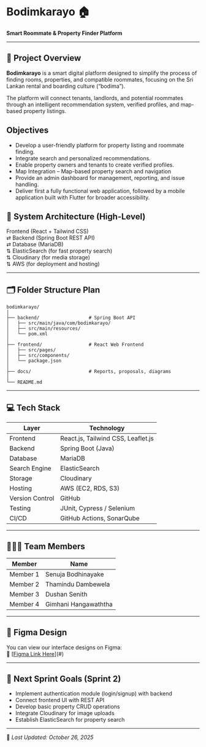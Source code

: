 # Bodimkarayo 🏠

**Smart Roommate & Property Finder Platform**  


---

## 📘 Project Overview

**Bodimkarayo** is a smart digital platform designed to simplify the process of finding rooms, properties, and compatible roommates, focusing on the Sri Lankan rental and boarding culture (“bodima”).  

The platform will connect tenants, landlords, and potential roommates through an intelligent recommendation system, verified profiles, and map-based property listings.

## Objectives
- Develop a user-friendly platform for property listing and roommate finding.
- Integrate search and personalized recommendations.
- Enable property owners and tenants to create verified profiles.
- Map Integration – Map-based property search and navigation
- Provide an admin dashboard for management, reporting, and issue handling.
- Deliver first a fully functional web application, followed by a mobile application built
  with Flutter for broader accessibility.

## 🧠 System Architecture (High-Level)

Frontend (React + Tailwind CSS)  
⇄ Backend (Spring Boot REST API)  
⇄ Database (MariaDB)  
⇅ ElasticSearch (for fast property search)  
⇅ Cloudinary (for media storage)  
⇅ AWS (for deployment and hosting)

---

## 🗂️ Folder Structure Plan

```
bodimkarayo/
│
├── backend/                  # Spring Boot API
│   ├── src/main/java/com/bodimkarayo/
│   ├── src/main/resources/
│   └── pom.xml
│
├── frontend/                 # React Web Frontend
│   ├── src/pages/
│   ├── src/components/
│   └── package.json
│
├── docs/                     # Reports, proposals, diagrams
│
└── README.md
```

---

## 💻 Tech Stack

| Layer | Technology |
|-------|-------------|
| Frontend | React.js, Tailwind CSS, Leaflet.js |
| Backend | Spring Boot (Java) |
| Database | MariaDB |
| Search Engine | ElasticSearch |
| Storage | Cloudinary |
| Hosting | AWS (EC2, RDS, S3) |
| Version Control | GitHub |
| Testing | JUnit, Cypress / Selenium |
| CI/CD | GitHub Actions, SonarQube |

---

## 🧑‍🤝‍🧑 Team Members

| Member| Name |
|-------|-------------|
| Member 1 | Senuja Bodhinayake |
| Member 2 | Thamindu Dambewela | 
| Member 3 | Dushan Senith | 
| Member 4 | Gimhani Hangawaththa | 

---

## 🎨 Figma Design

You can view our interface designs on Figma:  
🔗 [[Figma Link Here](https://www.figma.com/design/n9Z5hYrIfyWAnvATHLYb9M/Bordimkarayo.lk?node-id=0-1&t=Z3Nk3LqGJwWJyRlq-1)](#) 

---

## 🚀 Next Sprint Goals (Sprint 2)

- Implement authentication module (login/signup) with backend  
- Connect frontend UI with REST API  
- Develop basic property CRUD operations  
- Integrate Cloudinary for image uploads  
- Establish ElasticSearch for property search

---

📅 *Last Updated: October 26, 2025*
